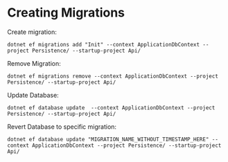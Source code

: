 # Creating Migrations

Create migration:

```
dotnet ef migrations add "Init" --context ApplicationDbContext --project Persistence/ --startup-project Api/
```

Remove Migration:
```
dotnet ef migrations remove --context ApplicationDbContext --project Persistence/ --startup-project Api/
```

Update Database:
```
dotnet ef database update  --context ApplicationDbContext --project Persistence/ --startup-project Api/
```

Revert Database to specific migration:
```
dotnet ef database update "MIGRATION_NAME_WITHOUT_TIMESTAMP_HERE" --context ApplicationDbContext --project Persistence/ --startup-project Api/